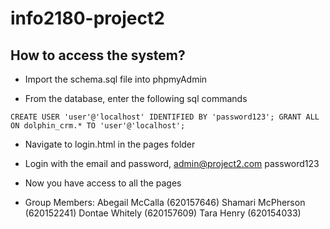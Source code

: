 # info2180-project2

## How to access the system?

- Import the schema.sql file into phpmyAdmin

- From the database, enter the following sql commands

``` CREATE USER 'user'@'localhost' IDENTIFIED BY 'password123'; GRANT ALL ON dolphin_crm.* TO 'user'@'localhost'; ```

- Navigate to login.html in the pages folder

- Login with the email and password, admin@project2.com password123

- Now you have access to all the pages

- Group Members: Abegail McCalla (620157646)
Shamari McPherson (620152241)
Dontae Whitely (620157609)
Tara Henry (620154033)



